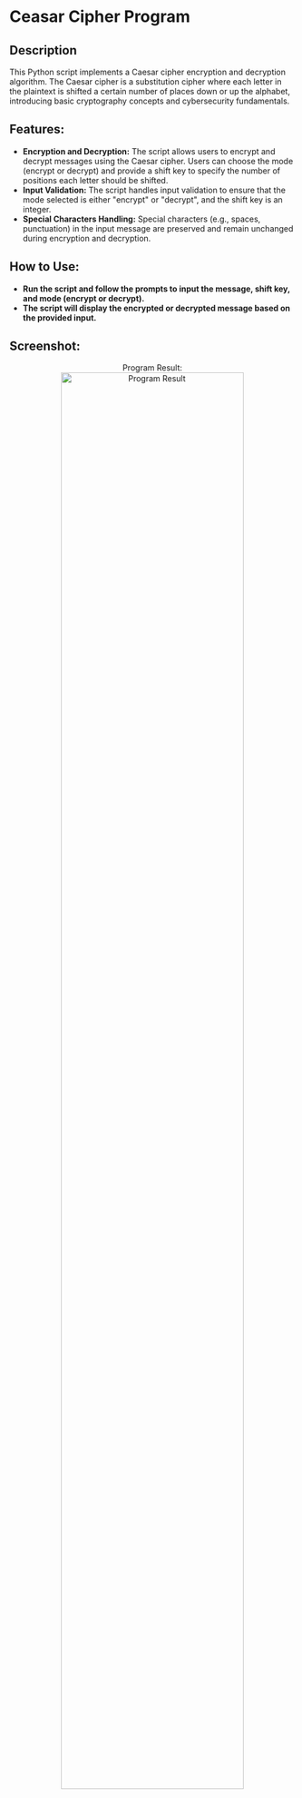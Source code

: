 <h1>Ceasar Cipher Program</h1>


<h2>Description</h2>
This Python script implements a Caesar cipher encryption and decryption algorithm. The Caesar cipher is a substitution cipher where each letter in the plaintext is shifted a certain number of places down or up the alphabet, introducing basic cryptography concepts and cybersecurity fundamentals.
<br />


<h2>Features:</h2>

- <b>Encryption and Decryption:</b> The script allows users to encrypt and decrypt messages using the Caesar cipher. Users can choose the mode (encrypt or decrypt) and provide a shift key to specify the number of positions each letter should be shifted. 
- <b>Input Validation:</b> The script handles input validation to ensure that the mode selected is either "encrypt" or "decrypt", and the shift key is an integer.
- <b>Special Characters Handling:</b> Special characters (e.g., spaces, punctuation) in the input message are preserved and remain unchanged during encryption and decryption.

<h2>How to Use:</h2>

- <b>Run the script and follow the prompts to input the message, shift key, and mode (encrypt or decrypt).</b>
- <b>The script will display the encrypted or decrypted message based on the provided input.</b>

<h2>Screenshot:</h2>

<p align="center">
Program Result: <br/>
<img src="https://i.imgur.com/oHqBff8.png" height="80%" width="80%" alt="Program Result"/>
<br />


<!--
 ```diff
- text in red
+ text in green
! text in orange
# text in gray
@@ text in purple (and bold)@@
```
--!>
